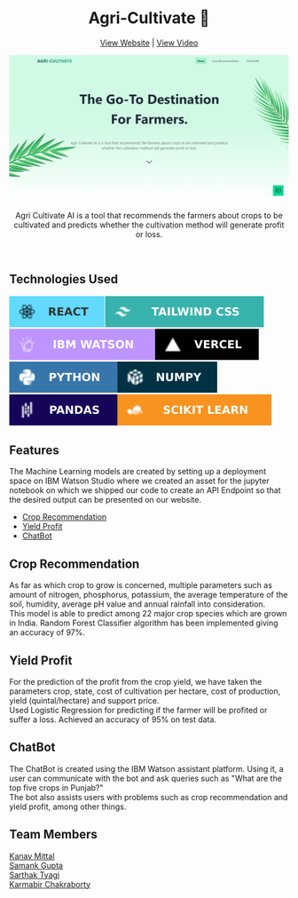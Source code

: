 <h1 align="center">Agri-Cultivate 🌾</h1>
<p align="center">
    <a href="https://agri-cultivate.vercel.app/">View Website</a> | <a href="https://youtu.be/XmeU1cPr8wU">View Video</a>
</p>
<p align="center"><a href="http://agri-cultivate.vercel.app/"><img src="./src/assets/images/homepage.PNG" width="700"></a></p>
<p align="center">Agri Cultivate AI is a tool that recommends the farmers about crops to be cultivated and predicts whether the cultivation method will generate profit or loss.
</p>
<br>

## Technologies Used

<img src="./src/assets/images/React.svg" alt="React"><img src="./src/assets/images/Tailwind CSS.svg" alt="Tailwind CSS"><img src="./src/assets/images/IBM Watson.svg" alt="IBM Watson"><img src="./src/assets/images/Vercel.svg" alt="Vercel">
<img src="./src/assets/images/Python.svg" alt="Python"><img src="./src/assets/images/Numpy.svg" alt="Numpy"><img src="./src/assets/images/Pandas.svg" alt="Pandas"><img src="./src/assets/images/Scikit Learn.svg" alt="Scikit Learn">

## Features
The Machine Learning models are created by setting up a deployment space on IBM Watson Studio where we created an asset for the jupyter notebook on which we shipped our code to create an API Endpoint so that the desired output can be presented on our website.

* [Crop Recommendation](#crop-recommendation)
* [Yield Profit](#yield-profit)
* [ChatBot](#chatbot)

## Crop Recommendation

As far as which crop to grow is concerned, multiple parameters such as amount of nitrogen, phosphorus, potassium, the average temperature of the soil, humidity, average pH value and annual rainfall into consideration. <br>This model is able to predict among 22 major crop species which are grown in India. Random Forest Classifier algorithm has been implemented giving an accuracy of 97%.

## Yield Profit

For the prediction of the profit from the crop yield, we have taken the parameters crop, state, cost of cultivation per hectare, cost of production, yield (quintal/hectare) and support price. <br>Used Logistic Regression for predicting if the farmer will be profited or suffer a loss. Achieved an accuracy of 95% on test data.

## ChatBot

The ChatBot is created using the IBM Watson assistant platform. Using it, a user can communicate with the bot and ask queries such as "What are the top five crops in Punjab?"<br> The bot also assists users with problems such as crop recommendation and yield profit, among other things.

## Team Members

<a href="https://github.com/kanavmittal/">Kanav Mittal</a><br>
<a href="https://github.com/samankgupta/">Samank Gupta</a><br>
<a href="https://github.com/sarthak91-debug/">Sarthak Tyagi</a><br>
<a href="https://github.com/karmabir/">Karmabir Chakraborty
</a><br>
